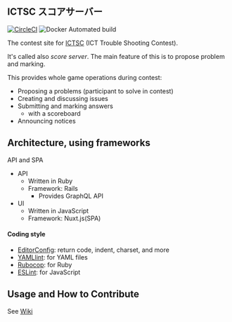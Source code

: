 ICTSC スコアサーバー
---

[![CircleCI](https://circleci.com/gh/ictsc/ictsc-score-server/tree/develop.svg?style=svg)](https://circleci.com/gh/ictsc/ictsc-score-server)
![Docker Automated build](https://img.shields.io/docker/automated/upluse10/ictsc-score-server.svg)

The contest site for [ICTSC](http://icttoracon.net/) (ICT Trouble Shooting Contest).

It's called also *score server*.  The main feature of this is to propose problem and marking.

This provides whole game operations during contest:

- Proposing a problems (participant to solve in contest)
- Creating and discussing issues
- Submitting and marking answers
  - with a scoreboard
- Announcing notices

## Architecture, using frameworks

API and SPA

- API
  - Written in Ruby
  - Framework: Rails
    - Provides GraphQL API
- UI
  - Written in JavaScript
  - Framework: Nuxt.js(SPA)

#### Coding style

* [EditorConfig](http://editorconfig.org/): return code, indent, charset, and more
* [YAMLlint](https://github.com/adrienverge/yamllint): for YAML files
* [Rubocop](https://github.com/rubocop-hq/rubocop): for Ruby
* [ESLint](https://eslint.org/): for JavaScript


## Usage and How to Contribute

See [Wiki](https://github.com/ictsc/ictsc-score-server/wiki)


